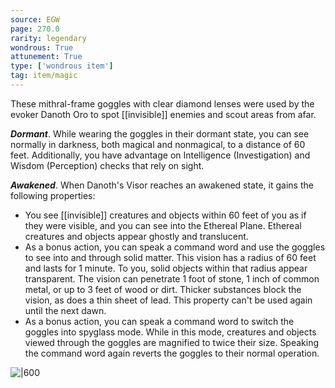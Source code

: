 ```yaml
---
source: EGW
page: 270.0
rarity: legendary
wondrous: True
attunement: True
type: ['wondrous item']
tag: item/magic
---
```


These mithral-frame goggles with clear diamond lenses were used by the evoker Danoth Oro to spot [[invisible]] enemies and scout areas from afar.

**_Dormant_**. While wearing the goggles in their dormant state, you can see normally in darkness, both magical and nonmagical, to a distance of 60 feet. Additionally, you have advantage on Intelligence (Investigation) and Wisdom (Perception) checks that rely on sight.

**_Awakened_**. When Danoth's Visor reaches an awakened state, it gains the following properties:

- You see [[invisible]] creatures and objects within 60 feet of you as if they were visible, and you can see into the Ethereal Plane. Ethereal creatures and objects appear ghostly and translucent.
- As a bonus action, you can speak a command word and use the goggles to see into and through solid matter. This vision has a radius of 60 feet and lasts for 1 minute. To you, solid objects within that radius appear transparent. The vision can penetrate 1 foot of stone, 1 inch of common metal, or up to 3 feet of wood or dirt. Thicker substances block the vision, as does a thin sheet of lead. This property can't be used again until the next dawn.
- As a bonus action, you can speak a command word to switch the goggles into spyglass mode. While in this mode, creatures and objects viewed through the goggles are magnified to twice their size. Speaking the command word again reverts the goggles to their normal operation.


![|600]()